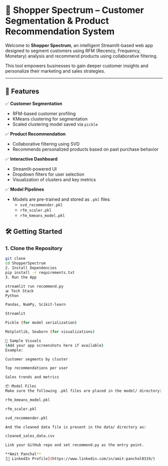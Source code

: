# 🛒 Shopper Spectrum – Customer Segmentation & Product Recommendation System

Welcome to **Shopper Spectrum**, an intelligent Streamlit-based web app designed to segment customers using RFM (Recency, Frequency, Monetary) analysis and recommend products using collaborative filtering.

This tool empowers businesses to gain deeper customer insights and personalize their marketing and sales strategies.

---

## 🚀 Features

✅ **Customer Segmentation**  
- RFM-based customer profiling  
- KMeans clustering for segmentation  
- Scaled clustering model saved via `pickle`

✅ **Product Recommendation**  
- Collaborative filtering using SVD  
- Recommends personalized products based on past purchase behavior

✅ **Interactive Dashboard**  
- Streamlit-powered UI  
- Dropdown filters for user selection  
- Visualization of clusters and key metrics

✅ **Model Pipelines**  
- Models are pre-trained and stored as `.pkl` files:
  - `svd_recommender.pkl`
  - `rfm_scaler.pkl`
  - `rfm_kmeans_model.pkl`

## 🛠️ Getting Started

### 1. Clone the Repository

```bash
git clone 
cd ShopperSpectrum
2. Install Dependencies
pip install -r requirements.txt
3. Run the App

streamlit run recommend.py
📊 Tech Stack
Python

Pandas, NumPy, Scikit-learn

Streamlit

Pickle (for model serialization)

Matplotlib, Seaborn (for visualizations)

📸 Sample Visuals
(Add your app screenshots here if available)
Example:

Customer segments by cluster

Top recommendations per user

Sales trends and metrics

📦 Model Files
Make sure the following .pkl files are placed in the model/ directory:

rfm_kmeans_model.pkl

rfm_scaler.pkl

svd_recommender.pkl

And the cleaned data file is present in the data/ directory as:

cleaned_sales_data.csv

Link your GitHub repo and set recommend.py as the entry point.

**Amit Panchal**  
[📧 LinkedIn Profile](https://www.linkedin.com/in/amit-panchal0319/)


